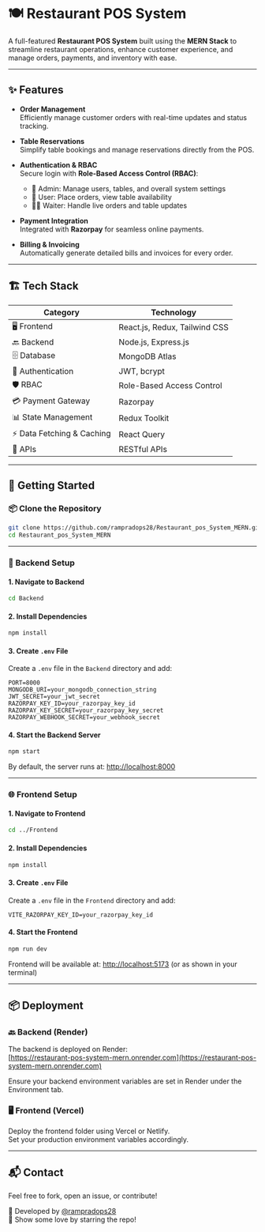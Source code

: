 # 🍽️ Restaurant POS System

A full-featured **Restaurant POS System** built using the **MERN Stack** to streamline restaurant operations, enhance customer experience, and manage orders, payments, and inventory with ease.

---

## ✨ Features

- **Order Management**  
  Efficiently manage customer orders with real-time updates and status tracking.

- **Table Reservations**  
  Simplify table bookings and manage reservations directly from the POS.

- **Authentication & RBAC**  
  Secure login with **Role-Based Access Control (RBAC)**:  
  - 👑 Admin: Manage users, tables, and overall system settings  
  - 👤 User: Place orders, view table availability  
  - 👨‍🍳 Waiter: Handle live orders and table updates

- **Payment Integration**  
  Integrated with **Razorpay** for seamless online payments.

- **Billing & Invoicing**  
  Automatically generate detailed bills and invoices for every order.

---

## 🏗️ Tech Stack

| Category                  | Technology                      |
|---------------------------|---------------------------------|
| 🖥️ Frontend               | React.js, Redux, Tailwind CSS   |
| 🔙 Backend                | Node.js, Express.js             |
| 🗄️ Database               | MongoDB Atlas                   |
| 🔐 Authentication         | JWT, bcrypt                     |
| 🛡️ RBAC                   | Role-Based Access Control       |
| 💳 Payment Gateway        | Razorpay                        |
| 📊 State Management       | Redux Toolkit                   |
| ⚡ Data Fetching & Caching | React Query                     |
| 🔗 APIs                   | RESTful APIs                    |

---

## 🚀 Getting Started

### 📦 Clone the Repository

```bash
git clone https://github.com/rampradops28/Restaurant_pos_System_MERN.git
cd Restaurant_pos_System_MERN
```

---

### 🔧 Backend Setup

#### 1. Navigate to Backend

```bash
cd Backend
```

#### 2. Install Dependencies

```bash
npm install
```

#### 3. Create `.env` File

Create a `.env` file in the `Backend` directory and add:

```env
PORT=8000
MONGODB_URI=your_mongodb_connection_string
JWT_SECRET=your_jwt_secret
RAZORPAY_KEY_ID=your_razorpay_key_id
RAZORPAY_KEY_SECRET=your_razorpay_key_secret
RAZORPAY_WEBHOOK_SECRET=your_webhook_secret
```

#### 4. Start the Backend Server

```bash
npm start
```

By default, the server runs at: [http://localhost:8000](http://localhost:8000)

---

### 🌐 Frontend Setup

#### 1. Navigate to Frontend

```bash
cd ../Frontend
```

#### 2. Install Dependencies

```bash
npm install
```

#### 3. Create `.env` File

Create a `.env` file in the `Frontend` directory and add:

```env 
VITE_RAZORPAY_KEY_ID=your_razorpay_key_id
```

#### 4. Start the Frontend

```bash
npm run dev
```

Frontend will be available at: [http://localhost:5173](http://localhost:5173) (or as shown in your terminal)

---

## 📦 Deployment

### 🔙 Backend (Render)

The backend is deployed on Render:  
[https://restaurant-pos-system-mern.onrender.com](https://restaurant-pos-system-mern.onrender.com)

Ensure your backend environment variables are set in Render under the Environment tab.

### 🖥️ Frontend (Vercel)

Deploy the frontend folder using Vercel or Netlify.  
Set your production environment variables accordingly.

---

## 📬 Contact

Feel free to fork, open an issue, or contribute!

👤 Developed by [@rampradops28](https://github.com/rampradops28)  
🌟 Show some love by starring the repo!
